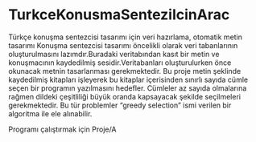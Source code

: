 # TurkceKonusmaSenteziIcinArac
Türkçe konuşma sentezcisi tasarımı için veri hazırlama, otomatik metin tasarımı
Konuşma sentezcisi tasarımı öncelikli olarak veri tabanlarının oluşturulmasını lazımdır.Buradaki veritabından kasıt bir metin ve konuşmacının kaydedilmiş sesidir.Veritabanları oluşturulurken önce okunacak metnin tasarlanması gerekmektedir. Bu proje metin şeklinde kaydedilmiş kitapları işleyerek bu kitaplar içerisinden sınırlı sayıda cümle seçen bir programın yazılmasını hedefler. Cümleler az sayıda olmalarına rağmen dildeki çeşitliliği büyük oranda kapsayacak şekilde seçilmeleri gerekmektedir. Bu tür problemler “greedy selection” ismi verilen bir algoritma ile ele alınabilir.

Programı çalıştırmak için Proje/A
